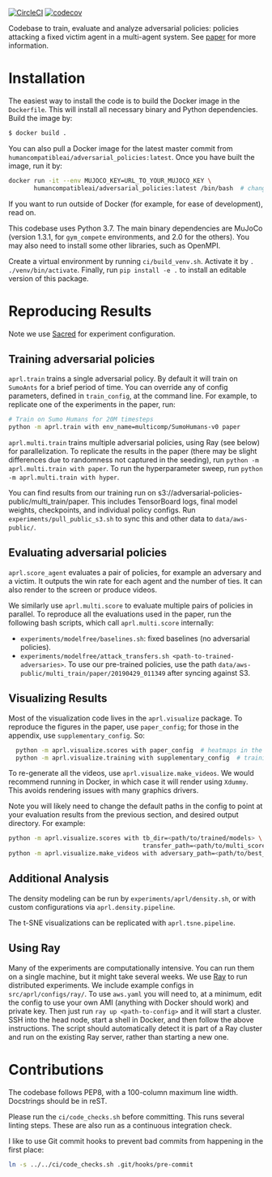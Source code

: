 [![CircleCI](https://circleci.com/gh/HumanCompatibleAI/adversarial-policies.svg?style=svg)](https://circleci.com/gh/HumanCompatibleAI/adversarial-policies)
[![codecov](https://codecov.io/gh/HumanCompatibleAI/adversarial-policies/branch/master/graph/badge.svg)](https://codecov.io/gh/HumanCompatibleAI/adversarial-policies)

Codebase to train, evaluate and analyze adversarial policies: policies attacking a fixed victim
agent in a multi-agent system. See [paper](https://arxiv.org/abs/1905.10615) for more information.

# Installation

The easiest way to install the code is to build the Docker image in the `Dockerfile`.
This will install all necessary binary and Python dependencies. Build the image by:

  ```bash
  $ docker build .
  ```

You can also pull a Docker image for the latest master commit from
`humancompatibleai/adversarial_policies:latest`. Once you have built the image, run it by:

  ```bash
  docker run -it --env MUJOCO_KEY=URL_TO_YOUR_MUJOCO_KEY \
         humancompatibleai/adversarial_policies:latest /bin/bash  # change tag if built locally
  ```

If you want to run outside of Docker (for example, for ease of development), read on.

This codebase uses Python 3.7. The main binary dependencies are MuJoCo (version 1.3.1, for
`gym_compete` environments, and 2.0 for the others). You may also need to install some other
libraries, such as OpenMPI.

Create a virtual environment by running `ci/build_venv.sh`. Activate it
by `. ./venv/bin/activate`. Finally, run `pip install -e .` to install
an editable version of this package.

# Reproducing Results

Note we use [Sacred](https://github.com/IDSIA/sacred) for
experiment configuration.

## Training adversarial policies

`aprl.train` trains a single adversarial policy. By default it will train on `SumoAnts` for
a brief period of time. You can override any of config parameters, defined in `train_config`, at
the command line. For example, to replicate one of the experiments in the paper, run:

  ```bash
  # Train on Sumo Humans for 20M timesteps
  python -m aprl.train with env_name=multicomp/SumoHumans-v0 paper
  ```

`aprl.multi.train` trains multiple adversarial policies, using Ray (see below) for
parallelization. To replicate the results in the paper (there may be slight differences due to 
randomness not captured in the seeding), run `python -m aprl.multi.train with paper`. To run
the hyperparameter sweep, run `python -m aprl.multi.train with hyper`.

You can find results from our training run on s3://adversarial-policies-public/multi_train/paper.
This includes TensorBoard logs, final model weights, checkpoints, and individual policy configs.
Run `experiments/pull_public_s3.sh` to sync this and other data to `data/aws-public/`.

## Evaluating adversarial policies

`aprl.score_agent` evaluates a pair of policies, for example an adversary and a victim.
It outputs the win rate for each agent and the number of ties. It can also render to the screen
or produce videos.

We similarly use `aprl.multi.score` to evaluate multiple pairs of policies in parallel.
To reproduce all the evaluations used in the paper, run the following bash scripts, which call
`aprl.multi.score` internally:
  - `experiments/modelfree/baselines.sh`: fixed baselines (no adversarial policies).
  - `experiments/modelfree/attack_transfers.sh <path-to-trained-adversaries>`. To use our
     pre-trained policies, use the path `data/aws-public/multi_train/paper/20190429_011349`
     after syncing against S3.

## Visualizing Results

Most of the visualization code lives in the `aprl.visualize` package. To reproduce the figures
in the paper, use `paper_config`; for those in the appendix, use `supplementary_config`. So:

```bash
  python -m aprl.visualize.scores with paper_config  # heatmaps in the paper
  python -m aprl.visualize.training with supplementary_config  # training curves in appendix
```

To re-generate all the videos, use `aprl.visualize.make_videos`. We would recommend running
in Docker, in which case it will render using `Xdummy`. This avoids rendering issues with many
graphics drivers.

Note you will likely need to change the default paths in the config to point at your evaluation
results from the previous section, and desired output directory. For example:

  ```bash
  python -m aprl.visualize.scores with tb_dir=<path/to/trained/models> \
                                       transfer_path=<path/to/multi_score/output>
  python -m aprl.visualize.make_videos with adversary_path=<path/to/best_adversaries.json>
  ```

## Additional Analysis

The density modeling can be run by `experiments/aprl/density.sh`, or with custom
configurations via `aprl.density.pipeline`.

The t-SNE visualizations can be replicated with `aprl.tsne.pipeline`.

## Using Ray

Many of the experiments are computationally intensive. You can run them on a single machine, but it
might take several weeks. We use [Ray](https://github.com/ray-project/ray) to run distributed
experiments. We include example configs in `src/aprl/configs/ray/`. To use `aws.yaml` you
will need to, at a minimum, edit the config to use your own AMI (anything with Docker should work)
and private key. Then just run `ray up <path-to-config>` and it will start a cluster. SSH into the
head node, start a shell in Docker, and then follow the above instructions. The script should
automatically detect it is part of a Ray cluster and run on the existing Ray server, rather than
starting a new one.

# Contributions

The codebase follows PEP8, with a 100-column maximum line width. Docstrings should be in reST.

Please run the `ci/code_checks.sh` before committing. This runs several linting steps.
These are also run as a continuous integration check.

I like to use Git commit hooks to prevent bad commits from happening in the first place:
```bash
ln -s ../../ci/code_checks.sh .git/hooks/pre-commit
```
